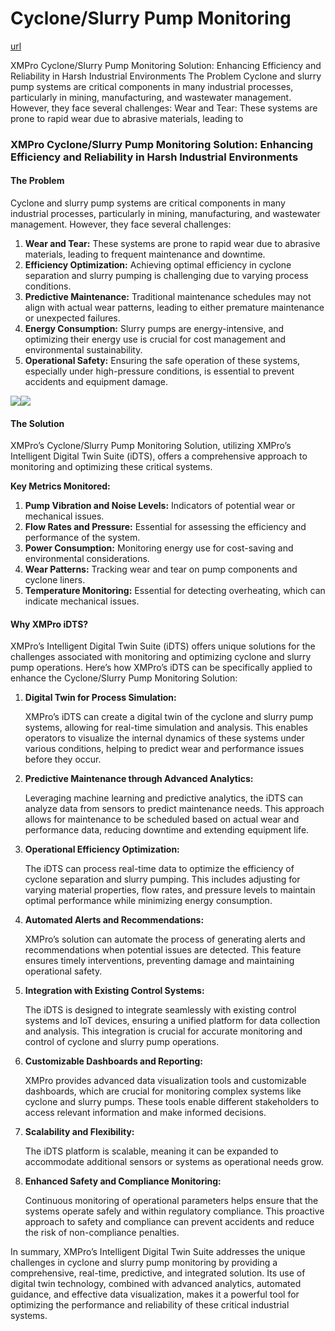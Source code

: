 # Cyclone/Slurry Pump Monitoring

[url](https://xmpro.com/solutions-library/mining,use-cases/cyclone-slurry-pump-monitoring/)

XMPro Cyclone/Slurry Pump Monitoring Solution: Enhancing Efficiency and Reliability in Harsh Industrial Environments The Problem Cyclone and slurry pump systems are critical components in many industrial processes, particularly in mining, manufacturing, and wastewater management. However, they face several challenges: Wear and Tear: These systems are prone to rapid wear due to abrasive materials, leading to

### XMPro Cyclone/Slurry Pump Monitoring Solution: Enhancing Efficiency and Reliability in Harsh Industrial Environments

#### The Problem

Cyclone and slurry pump systems are critical components in many industrial processes, particularly in mining, manufacturing, and wastewater management. However, they face several challenges:

1. **Wear and Tear:** These systems are prone to rapid wear due to abrasive materials, leading to frequent maintenance and downtime.
2. **Efficiency Optimization:** Achieving optimal efficiency in cyclone separation and slurry pumping is challenging due to varying process conditions.
3. **Predictive Maintenance:** Traditional maintenance schedules may not align with actual wear patterns, leading to either premature maintenance or unexpected failures.
4. **Energy Consumption:** Slurry pumps are energy-intensive, and optimizing their energy use is crucial for cost management and environmental sustainability.
5. **Operational Safety:** Ensuring the safe operation of these systems, especially under high-pressure conditions, is essential to prevent accidents and equipment damage.

![](https://xmpro.com/wp-content/uploads/2023/07/OEM-1024x576.png)![](https://xmpro.com/wp-content/uploads/2023/02/Integrate-Machine-Learning.jpg)

#### The Solution

XMPro’s Cyclone/Slurry Pump Monitoring Solution, utilizing XMPro’s Intelligent Digital Twin Suite (iDTS), offers a comprehensive approach to monitoring and optimizing these critical systems.

**Key Metrics Monitored:**

1. **Pump Vibration and Noise Levels:** Indicators of potential wear or mechanical issues.
2. **Flow Rates and Pressure:** Essential for assessing the efficiency and performance of the system.
3. **Power Consumption:** Monitoring energy use for cost-saving and environmental considerations.
4. **Wear Patterns:** Tracking wear and tear on pump components and cyclone liners.
5. **Temperature Monitoring:** Essential for detecting overheating, which can indicate mechanical issues.

#### &#x20;

#### Why XMPro iDTS?

XMPro’s Intelligent Digital Twin Suite (iDTS) offers unique solutions for the challenges associated with monitoring and optimizing cyclone and slurry pump operations. Here’s how XMPro’s iDTS can be specifically applied to enhance the Cyclone/Slurry Pump Monitoring Solution:

1.  **Digital Twin for Process Simulation:**

    XMPro’s iDTS can create a digital twin of the cyclone and slurry pump systems, allowing for real-time simulation and analysis. This enables operators to visualize the internal dynamics of these systems under various conditions, helping to predict wear and performance issues before they occur.
2.  **Predictive Maintenance through Advanced Analytics:**

    Leveraging machine learning and predictive analytics, the iDTS can analyze data from sensors to predict maintenance needs. This approach allows for maintenance to be scheduled based on actual wear and performance data, reducing downtime and extending equipment life.
3.  **Operational Efficiency Optimization:**

    The iDTS can process real-time data to optimize the efficiency of cyclone separation and slurry pumping. This includes adjusting for varying material properties, flow rates, and pressure levels to maintain optimal performance while minimizing energy consumption.
4.  **Automated Alerts and Recommendations:**

    XMPro’s solution can automate the process of generating alerts and recommendations when potential issues are detected. This feature ensures timely interventions, preventing damage and maintaining operational safety.
5.  **Integration with Existing Control Systems:**

    The iDTS is designed to integrate seamlessly with existing control systems and IoT devices, ensuring a unified platform for data collection and analysis. This integration is crucial for accurate monitoring and control of cyclone and slurry pump operations.
6.  **Customizable Dashboards and Reporting:**

    XMPro provides advanced data visualization tools and customizable dashboards, which are crucial for monitoring complex systems like cyclone and slurry pumps. These tools enable different stakeholders to access relevant information and make informed decisions.
7.  **Scalability and Flexibility:**

    The iDTS platform is scalable, meaning it can be expanded to accommodate additional sensors or systems as operational needs grow.
8.  **Enhanced Safety and Compliance Monitoring:**

    Continuous monitoring of operational parameters helps ensure that the systems operate safely and within regulatory compliance. This proactive approach to safety and compliance can prevent accidents and reduce the risk of non-compliance penalties.

In summary, XMPro’s Intelligent Digital Twin Suite addresses the unique challenges in cyclone and slurry pump monitoring by providing a comprehensive, real-time, predictive, and integrated solution. Its use of digital twin technology, combined with advanced analytics, automated guidance, and effective data visualization, makes it a powerful tool for optimizing the performance and reliability of these critical industrial systems.
